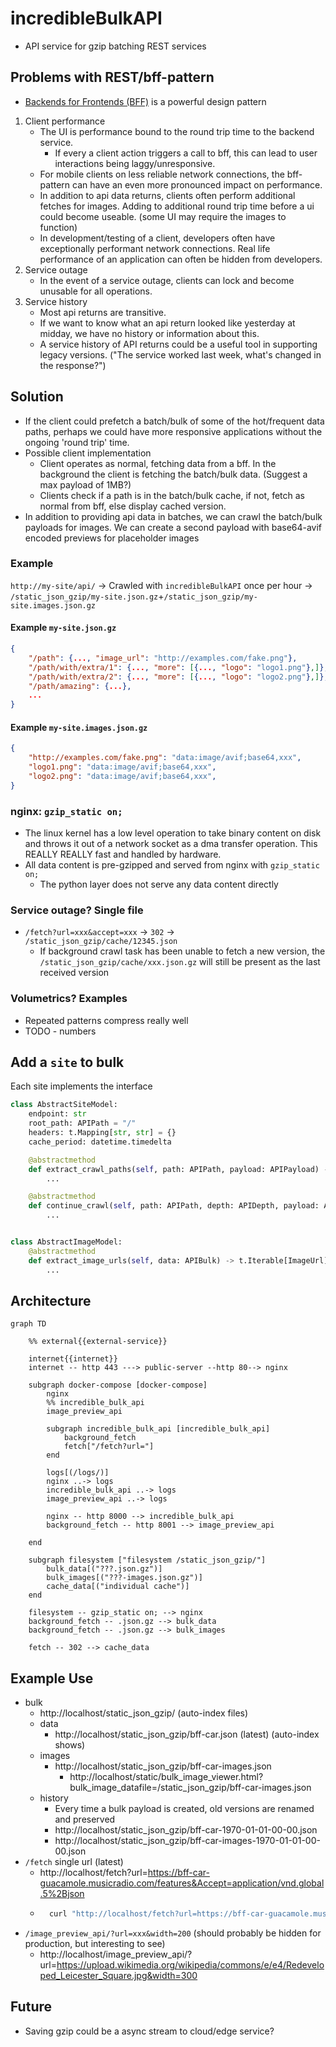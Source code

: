 # incredibleBulkAPI

* API service for gzip batching REST services


Problems with REST/bff-pattern
------------------------------

* [Backends for Frontends (BFF)](https://learn.microsoft.com/en-us/azure/architecture/patterns/backends-for-frontends) is a powerful design pattern

1. Client performance
    * The UI is performance bound to the round trip time to the backend service.
        * If every a client action triggers a call to bff, this can lead to user interactions being laggy/unresponsive.
    * For mobile clients on less reliable network connections, the bff-pattern can have an even more pronounced impact on performance.
    * In addition to api data returns, clients often perform additional fetches for images. Adding to additional round trip time before a ui could become useable. (some UI may require the images to function)
    * In development/testing of a client, developers often have exceptionally performant network connections. Real life performance of an application can often be hidden from developers.
2. Service outage
    * In the event of a service outage, clients can lock and become unusable for all operations.
3. Service history
    * Most api returns are transitive.
    * If we want to know what an api return looked like yesterday at midday, we have no history or information about this.
    * A service history of API returns could be a useful tool in supporting legacy versions. ("The service worked last week, what's changed in the response?")

Solution
--------

* If the client could prefetch a batch/bulk of some of the hot/frequent data paths, perhaps we could have more responsive applications without the ongoing 'round trip' time.
* Possible client implementation
    * Client operates as normal, fetching data from a bff. In the background the client is fetching the batch/bulk data. (Suggest a max payload of 1MB?)
    * Clients check if a path is in the batch/bulk cache, if not, fetch as normal from bff, else display cached version.
* In addition to providing api data in batches, we can crawl the batch/bulk payloads for images. We can create a second payload with base64-avif encoded previews for placeholder images

### Example

`http://my-site/api/` -> Crawled with `incredibleBulkAPI` once per hour -> `/static_json_gzip/my-site.json.gz`+`/static_json_gzip/my-site.images.json.gz`

#### Example `my-site.json.gz`
```json
{
    "/path": {..., "image_url": "http://examples.com/fake.png"},
    "/path/with/extra/1": {..., "more": [{..., "logo": "logo1.png"},]},
    "/path/with/extra/2": {..., "more": [{..., "logo": "logo2.png"},]},
    "/path/amazing": {...},
    ...
}
```
#### Example `my-site.images.json.gz`
```json
{
    "http://examples.com/fake.png": "data:image/avif;base64,xxx",
    "logo1.png": "data:image/avif;base64,xxx",
    "logo2.png": "data:image/avif;base64,xxx",
}
```


### nginx: `gzip_static on;`

* The linux kernel has a low level operation to take binary content on disk and throws it out of a network socket as a dma transfer operation. This REALLY REALLY fast and handled by hardware.
* All data content is pre-gzipped and served from nginx with `gzip_static on;`
    * The python layer does not serve any data content directly

### Service outage? Single file

* `/fetch?url=xxx&accept=xxx` -> `302` -> `/static_json_gzip/cache/12345.json`
    * If background crawl task has been unable to fetch a new version, the `/static_json_gzip/cache/xxx.json.gz` will still be present as the last received version

### Volumetrics? Examples

* Repeated patterns compress really well
* TODO - numbers



Add a `site` to bulk
--------------------

Each site implements the interface

```python
class AbstractSiteModel:
    endpoint: str
    root_path: APIPath = "/"
    headers: t.Mapping[str, str] = {}
    cache_period: datetime.timedelta

    @abstractmethod
    def extract_crawl_paths(self, path: APIPath, payload: APIPayload) -> t.Iterable[APIPath]:
        ...

    @abstractmethod
    def continue_crawl(self, path: APIPath, depth: APIDepth, payload: APIPayload) -> bool:
        ...


class AbstractImageModel:
    @abstractmethod
    def extract_image_urls(self, data: APIBulk) -> t.Iterable[ImageUrl]:
        ...
```


Architecture
------------

```mermaid
graph TD

    %% external{{external-service}}

    internet{{internet}}
    internet -- http 443 ---> public-server --http 80--> nginx

    subgraph docker-compose [docker-compose]
        nginx
        %% incredible_bulk_api
        image_preview_api

        subgraph incredible_bulk_api [incredible_bulk_api]
            background_fetch
            fetch["/fetch?url="]
        end

        logs[(/logs/)]
        nginx ..-> logs
        incredible_bulk_api ..-> logs
        image_preview_api ..-> logs

        nginx -- http 8000 --> incredible_bulk_api
        background_fetch -- http 8001 --> image_preview_api

    end

    subgraph filesystem ["filesystem /static_json_gzip/"]
        bulk_data[("???.json.gz")]
        bulk_images[("???-images.json.gz")]
        cache_data[("individual cache")]
    end

    filesystem -- gzip_static on; --> nginx
    background_fetch -- .json.gz --> bulk_data
    background_fetch -- .json.gz --> bulk_images

    fetch -- 302 --> cache_data
```


Example Use
-----------

* bulk
    * http://localhost/static_json_gzip/ (auto-index files)
    * data
        * http://localhost/static_json_gzip/bff-car.json (latest) (auto-index shows)
    * images
        * http://localhost/static_json_gzip/bff-car-images.json
            * http://localhost/static/bulk_image_viewer.html?bulk_image_datafile=/static_json_gzip/bff-car-images.json
    * history
        * Every time a bulk payload is created, old versions are renamed and preserved
        * http://localhost/static_json_gzip/bff-car-1970-01-01-00-00.json
        * http://localhost/static_json_gzip/bff-car-images-1970-01-01-00-00.json
* `/fetch` single url (latest)
    * http://localhost/fetch?url=https://bff-car-guacamole.musicradio.com/features&Accept=application/vnd.global.5%2Bjson
    * ```bash
        curl "http://localhost/fetch?url=https://bff-car-guacamole.musicradio.com/features&Accept=application/vnd.global.5%2Bjson" -vvv
        ```
* `/image_preview_api/?url=xxx&width=200` (should probably be hidden for production, but interesting to see)
    * http://localhost/image_preview_api/?url=https://upload.wikimedia.org/wikipedia/commons/e/e4/Redeveloped_Leicester_Square.jpg&width=300


Future
------

* Saving gzip could be a async stream to cloud/edge service?
